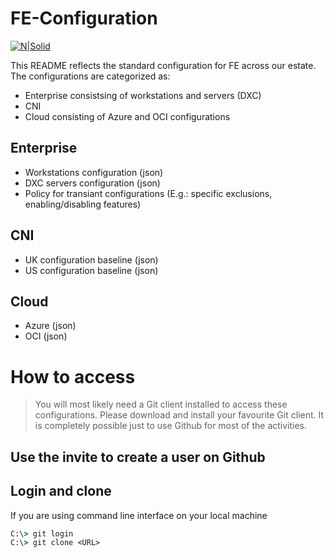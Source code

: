 # FE-Configuration

[![N|Solid](https://cldup.com/dTxpPi9lDf.thumb.png)](https://nodesource.com/products/nsolid)

This README reflects the standard configuration for FE across our estate. The configurations are categorized as:

  - Enterprise consistsing of workstations and servers (DXC)
  - CNI
  - Cloud consisting of Azure and OCI configurations

## Enterprise
- Workstations configuration (json)
- DXC servers configuration (json)
- Policy for transiant configurations (E.g.: specific exclusions, enabling/disabling features)

## CNI
- UK configuration baseline (json)
- US configuration baseline (json)

## Cloud
- Azure (json)
- OCI (json)

# How to access

> You will most likely need a Git client installed 
> to access these configurations. Please download and
> install your favourite Git client. It is completely 
> possible just to use Github for most of the activities.

## Use the invite to create a user on Github

## Login and clone
If you are using command line interface on your local machine
```cmd
C:\> git login
C:\> git clone <URL>
```
